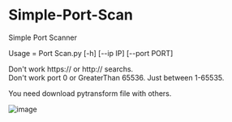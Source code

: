 # Simple-Port-Scan
Simple Port Scanner 

Usage = Port Scan.py [-h] [--ip IP] [--port PORT]

Don't work https:// or http:// searchs.                                                                                                                                                                         
Don't work port 0 or GreaterThan 65536. Just between 1-65535.                                                                                                                   

You need download pytransform file with others.

![image](https://user-images.githubusercontent.com/77683874/186670431-4fe38a17-7c70-4099-b600-1616e71c54c8.png)
